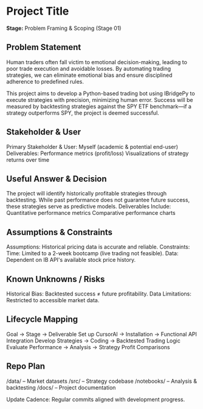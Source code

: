 # Project Title
**Stage:** Problem Framing & Scoping (Stage 01)

## Problem Statement
Human traders often fall victim to emotional decision-making, leading to poor trade execution and avoidable losses. By automating trading strategies, we can eliminate emotional bias and ensure disciplined adherence to predefined rules.

This project aims to develop a Python-based trading bot using IBridgePy to execute strategies with precision, minimizing human error. Success will be measured by backtesting strategies against the SPY ETF benchmark—if a strategy outperforms SPY, the project is deemed successful.

## Stakeholder & User
Primary Stakeholder & User: Myself (academic & potential end-user)
Deliverables:
Performance metrics (profit/loss)
Visualizations of strategy returns over time

## Useful Answer & Decision
The project will identify historically profitable strategies through backtesting. While past performance does not guarantee future success, these strategies serve as predictive models.
Deliverables Include:
Quantitative performance metrics
Comparative performance charts

## Assumptions & Constraints
Assumptions:
Historical pricing data is accurate and reliable.
Constraints:
Time: Limited to a 2-week bootcamp (live trading not feasible).
Data: Dependent on IB API's available stock price history.

## Known Unknowns / Risks
Historical Bias: Backtested success ≠ future profitability.
Data Limitations: Restricted to accessible market data.

## Lifecycle Mapping
Goal → Stage → Deliverable
Set up CursorAI → Installation → Functional API Integration
Develop Strategies → Coding → Backtested Trading Logic
Evaluate Performance → Analysis → Strategy Profit Comparisons

## Repo Plan
/data/ – Market datasets
/src/ – Strategy codebase
/notebooks/ – Analysis & backtesting
/docs/ – Project documentation

Update Cadence: Regular commits aligned with development progress.
